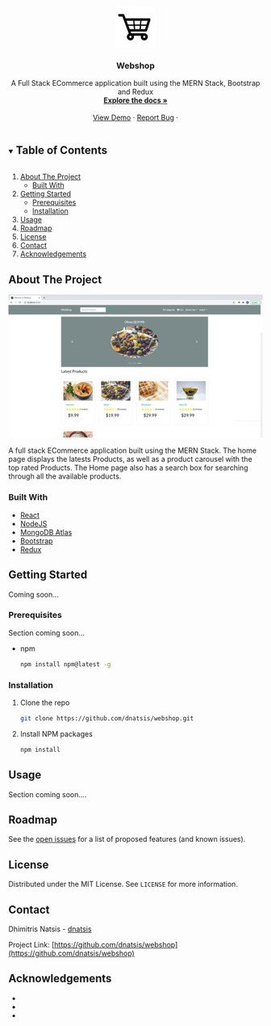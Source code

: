 <!-- PROJECT LOGO -->
<br />
<p align="center">
  <a href="https://github.com/dnatsis/webshop">
    <img src="uploads/shopping.png" alt="Logo" width="80" height="80">
  </a>

  <h3 align="center">Webshop</h3>

  <p align="center">
    A Full Stack ECommerce application built using the MERN Stack, Bootstrap and Redux
    <br />
    <a href="https://dnatsis.github.io/webshop"><strong>Explore the docs »</strong></a>
    <br />
    <br />
    <a href="https://github.com/dnatsis/webshop">View Demo</a>
    ·
    <a href="https://github.com/dnatsis/webshop/issues">Report Bug</a>
    ·
  </p>
</p>

<!-- TABLE OF CONTENTS -->
<details open="open">
  <summary><h2 style="display: inline-block">Table of Contents</h2></summary>
  <ol>
    <li>
      <a href="#about-the-project">About The Project</a>
      <ul>
        <li><a href="#built-with">Built With</a></li>
      </ul>
    </li>
    <li>
      <a href="#getting-started">Getting Started</a>
      <ul>
        <li><a href="#prerequisites">Prerequisites</a></li>
        <li><a href="#installation">Installation</a></li>
      </ul>
    </li>
    <li><a href="#usage">Usage</a></li>
    <li><a href="#roadmap">Roadmap</a></li>
    <li><a href="#license">License</a></li>
    <li><a href="#contact">Contact</a></li>
    <li><a href="#acknowledgements">Acknowledgements</a></li>
  </ol>
</details>

<!-- ABOUT THE PROJECT -->

## About The Project

![image](uploads/webshop.png)

A full stack ECommerce application built using the MERN Stack. The home page displays the latests Products,
as well as a product carousel with the top rated Products. The Home page also has a search box for searching through all the available products.

### Built With

- [React]()
- [NodeJS]()
- [MongoDB Atlas]()
- [Bootstrap]()
- [Redux]()

<!-- GETTING STARTED -->

## Getting Started

Coming soon...

### Prerequisites

Section coming soon...

- npm
  ```sh
  npm install npm@latest -g
  ```

### Installation

1. Clone the repo
   ```sh
   git clone https://github.com/dnatsis/webshop.git
   ```
2. Install NPM packages
   ```sh
   npm install
   ```

<!-- USAGE EXAMPLES -->

## Usage

Section coming soon....

<!-- ROADMAP -->

## Roadmap

See the [open issues](https://github.com/dnatsis/webshop/issues) for a list of proposed features (and known issues).

<!-- LICENSE -->

## License

Distributed under the MIT License. See `LICENSE` for more information.

<!-- CONTACT -->

## Contact

Dhimitris Natsis - [dnatsis](dnatsis@worcester.edu)

Project Link: [https://github.com/dnatsis/webshop](https://github.com/dnatsis/webshop)

<!-- ACKNOWLEDGEMENTS -->

## Acknowledgements

- []()
- []()
- []()
